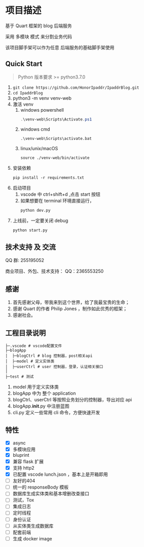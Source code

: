 # 项目描述

基于 Quart 框架的 blog 后端服务

采用 多模块 模式 来分割业务代码

该项目脚手架可以作为任意 后端服务的基础脚手架使用

## Quick Start
> Python 版本要求 >= python3.7.0

1. `git clone https://github.com/HonorIpaddr/IpaddrBlog.git`
2. `cd IpaddrBlog`
3. python3 -m venv venv-web
4. 激活 venv
   1. windows powershell
      ```powershell
      .\venv-web\Scripts\Activate.ps1
      ```
   2. windows cmd
      ```cmd
      .\venv-web\Scripts\activate.bat
      ```
   3. linux/unix/macOS
      ```shell
      source ./venv-web/bin/activate
      ```
5. 安装依赖
   ```
   pip install -r requirements.txt
   ```
6. 启动项目
   1. vscode 中 ctrl+shift+d ,点击 start 按钮
   2. 如果想要在 terminal 环境直接运行，
      ```
      python dev.py
      ```
7. 上线前，一定要关闭 debug
   ```
   python start.py
   ```

## 技术支持 及 交流

QQ 群: 255195052

商业项目、外包、技术支持：
QQ：2365553250

## 感谢

1. 首先感谢父母，带我来到这个世界，给了我最宝贵的生命；
2. 感谢 Quart 的作者 Philip Jones ，制作如此优秀的框架；
3. 感谢社会。

## 工程目录说明

```
├─.vscode # vscode配置文件
├─blogApp
│  ├─blogCtrl # blog 控制器，post相关api
│  ├─model # 定义实体类
│  ├─userCtrl # user 控制器，登录，认证相关接口
│  
├─test # 测试
```

1. model 用于定义实体类
2. blogApp 中为 整个 application
3. blogCtrl、userCtrl 等按照业务划分的控制器，导出对应 api
4. blogApp.**init**.py 中注册蓝图
5. cli.py 定义一些常用 cli 命令，方便快速开发

## 特性

- [x] async
- [x] 多模块应用
- [x] bluprint
- [x] 兼容 flask 扩展
- [x] 支持 http2
- [x] 已配置 vscode lunch.json ，基本上是开箱即用
- [ ] 友好的404
- [ ] 统一的 responseBody 模板
- [ ] 数据库生成实体类和基本增删改查接口
- [ ] 测试，Tox
- [ ] 集成日志
- [ ] 定时线程
- [ ] 身份认证
- [ ] 从实体类生成数据库
- [ ] 配套前端
- [ ] 生成 docker image
